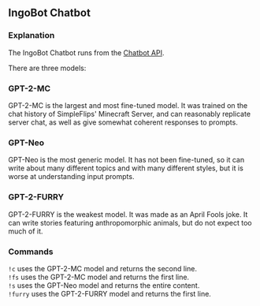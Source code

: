 ## IngoBot Chatbot

### Explanation
The IngoBot Chatbot runs from the [Chatbot API](https://ingoh.net/api/sandbox).  

There are three models:
### GPT-2-MC
GPT-2-MC is the largest and most fine-tuned model. It was trained on the chat history of SimpleFlips' Minecraft Server, and can reasonably replicate server chat, as well as give somewhat coherent responses to prompts.

### GPT-Neo
GPT-Neo is the most generic model. It has not been fine-tuned, so it can write about many different topics and with many different styles, but it is worse at understanding input prompts.

### GPT-2-FURRY
GPT-2-FURRY is the weakest model. It was made as an April Fools joke. It can write stories featuring anthropomorphic animals, but do not expect too much of it.

### Commands
```!c``` uses the GPT-2-MC model and returns the second line.  
```!fs``` uses the GPT-2-MC model and returns the first line.  
```!s``` uses the GPT-Neo model and returns the entire content.  
```!furry``` uses the GPT-2-FURRY model and returns the first line.